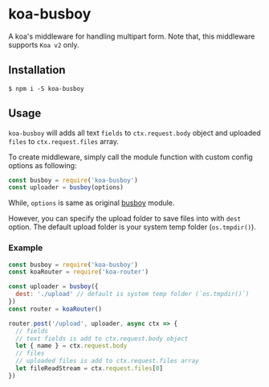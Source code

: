 # koa-busboy
A koa's middleware for handling multipart form.
Note that, this middleware supports `Koa v2` only.

## Installation

```
$ npm i -S koa-busboy
```

## Usage
`koa-busboy` will adds all text `fields` to `ctx.request.body` object and uploaded `files` to `ctx.request.files` array.

To create middleware, simply call the module function with custom config options as following:

```javascript
const busboy = require('koa-busboy')
const uploader = busboy(options)
```

While, `options` is same as original [busboy](https://github.com/mscdex/busboy#api) module.

However, you can specify the upload folder to save files into with `dest` option. The default upload folder is your system temp folder (`os.tmpdir()`).

### Example
```javascript
const busboy = require('koa-busboy')
const koaRouter = require('koa-router')

const uploader = busboy({
  dest: './upload' // default is system temp folder (`os.tmpdir()`)
})
const router = koaRouter()

router.post('/upload', uploader, async ctx => {
  // fields
  // text fields is add to ctx.request.body object
  let { name } = ctx.request.body
  // files
  // uploaded files is add to ctx.request.files array
  let fileReadStream = ctx.request.files[0]
})
```
